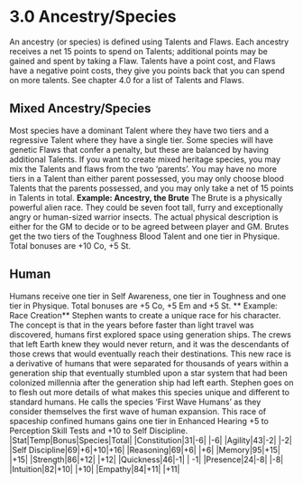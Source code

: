 # 3.0 Ancestry/Species
An ancestry (or species) is defined using Talents and Flaws. Each ancestry receives a net 15 points to spend on Talents; additional points may be gained and spent by taking a Flaw. Talents have a point cost, and Flaws have a negative point costs, they give you points back that you can spend on more talents. See chapter 4.0 for a list of Talents and Flaws.
## Mixed Ancestry/Species
Most species have a dominant Talent where they have two tiers and a regressive Talent where they have a single tier. Some species will have genetic Flaws that confer a penalty, but these are balanced by having additional Talents. If you want to create mixed heritage species, you may mix the Talents and flaws from the two ‘parents’. You may have no more tiers in a Talent than either parent possessed, you may only choose blood Talents that the parents possessed, and you may only take a net of 15 points in Talents in total.
**Example: Ancestry, the Brute**
The Brute is a physically powerful alien race. They could be seven foot tall, furry and exceptionally angry or human-sized warrior insects. The actual physical description is either for the GM to decide or to be agreed between player and GM.
Brutes get the two tiers of the Toughness Blood Talent and one tier in Physique. 
Total bonuses are +10 Co, +5 St.
## Human
Humans receive one tier in Self Awareness, one tier in Toughness and one tier in Physique. Total bonuses are +5 Co, +5 Em and +5 St.
** Example: Race Creation**
Stephen wants to create a unique race for his character. The concept is that in the years before faster than light travel was discovered, humans first explored space using generation ships. The crews that left Earth knew they would never return, and it was the descendants of those crews that would eventually reach their destinations. This new race is a derivative of humans that were separated for thousands of years within a generation ship that eventually stumbled upon a star system that had been colonized millennia after the generation ship had left earth.
Stephen goes on to flesh out more details of what makes this species unique and different to standard humans. He calls the species ‘First Wave Humans’ as they consider themselves the first wave of human expansion.
This race of spaceship confined humans gains one tier in Enhanced Hearing +5 to Perception Skill Tests and +10 to Self Discipline. 
|Stat|Temp|Bonus|Species|Total|
|Constitution|31|-6| |-6|
|Agility|43|-2| |-2|
|Self Discipline|69|+6|+10|+16|
|Reasoning|69|+6| |+6|
|Memory|95|+15| |+15|
|Strength|86|+12| |+12|
|Quickness|46|-1| |	-1|
|Presence|24|-8| |-8|
|Intuition|82|+10| |+10|
|Empathy|84|+11| |+11|
